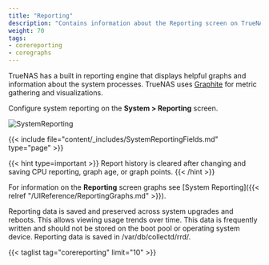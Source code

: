 ```yaml
---
title: "Reporting"
description: "Contains information about the Reporting screen on TrueNAS CORE."
weight: 70
tags:
- corereporting
- coregraphs
---
```


TrueNAS has a built in reporting engine that displays helpful graphs and information about the system processes.
TrueNAS uses [Graphite](https://graphiteapp.org/ "Graphite Homepage") for metric gathering and visualizations.

Configure system reporting on the **System > Reporting** screen.

![SystemReporting](/images/CORE/12.0/SystemReporting.png "Reporting Options")

{{< include file="content/_includes/SystemReportingFields.md" type="page" >}}

{{< hint type=important >}}
Report history is cleared after changing and saving CPU reporting, graph age, or graph points.
{{< /hint >}}

For information on the **Reporting** screen graphs see [System Reporting]({{< relref "/UIReference/ReportingGraphs.md" >}}). 

Reporting data is saved and preserved across system upgrades and reboots.
This allows viewing usage trends over time.
This data is frequently written and should not be stored on the boot pool or operating system device.
Reporting data is saved in <file>/var/db/collectd/rrd/</file>.

{{< taglist tag="corereporting" limit="10" >}}
